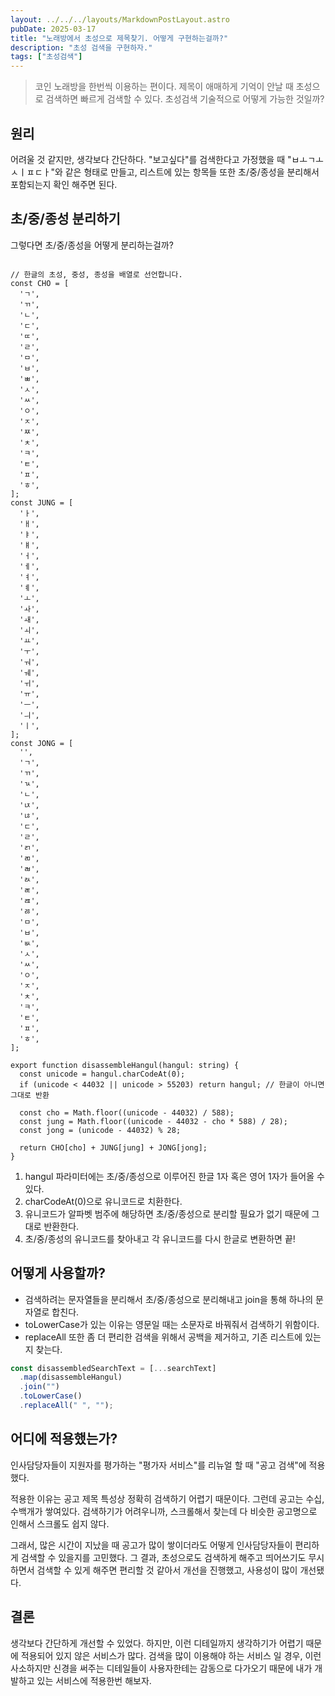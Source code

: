 ```yaml
---
layout: ../../../layouts/MarkdownPostLayout.astro
pubDate: 2025-03-17
title: "노래방에서 초성으로 제목찾기. 어떻게 구현하는걸까?"
description: "초성 검색을 구현하자."
tags: ["초성검색"]
---
```


> 코인 노래방을 한번씩 이용하는 편이다. 제목이 애매하게 기억이 안날 때 초성으로 검색하면 빠르게 검색할 수 있다. 초성검색 기술적으로 어떻게 가능한 것일까?

## 원리

어려울 것 같지만, 생각보다 간단하다. "보고싶다"를 검색한다고 가정했을 때 "ㅂㅗㄱㅗㅅㅣㅍㄷㅏ"와 같은 형태로 만들고, 리스트에 있는 항목들 또한 초/중/종성을 분리해서 포함되는지 확인 해주면 된다.

## 초/중/종성 분리하기

그렇다면 초/중/종성을 어떻게 분리하는걸까?

```JS

// 한글의 초성, 중성, 종성을 배열로 선언합니다.
const CHO = [
  'ㄱ',
  'ㄲ',
  'ㄴ',
  'ㄷ',
  'ㄸ',
  'ㄹ',
  'ㅁ',
  'ㅂ',
  'ㅃ',
  'ㅅ',
  'ㅆ',
  'ㅇ',
  'ㅈ',
  'ㅉ',
  'ㅊ',
  'ㅋ',
  'ㅌ',
  'ㅍ',
  'ㅎ',
];
const JUNG = [
  'ㅏ',
  'ㅐ',
  'ㅑ',
  'ㅒ',
  'ㅓ',
  'ㅔ',
  'ㅕ',
  'ㅖ',
  'ㅗ',
  'ㅘ',
  'ㅙ',
  'ㅚ',
  'ㅛ',
  'ㅜ',
  'ㅝ',
  'ㅞ',
  'ㅟ',
  'ㅠ',
  'ㅡ',
  'ㅢ',
  'ㅣ',
];
const JONG = [
  '',
  'ㄱ',
  'ㄲ',
  'ㄳ',
  'ㄴ',
  'ㄵ',
  'ㄶ',
  'ㄷ',
  'ㄹ',
  'ㄺ',
  'ㄻ',
  'ㄼ',
  'ㄽ',
  'ㄾ',
  'ㄿ',
  'ㅀ',
  'ㅁ',
  'ㅂ',
  'ㅄ',
  'ㅅ',
  'ㅆ',
  'ㅇ',
  'ㅈ',
  'ㅊ',
  'ㅋ',
  'ㅌ',
  'ㅍ',
  'ㅎ',
];

export function disassembleHangul(hangul: string) {
  const unicode = hangul.charCodeAt(0);
  if (unicode < 44032 || unicode > 55203) return hangul; // 한글이 아니면 그대로 반환

  const cho = Math.floor((unicode - 44032) / 588);
  const jung = Math.floor((unicode - 44032 - cho * 588) / 28);
  const jong = (unicode - 44032) % 28;

  return CHO[cho] + JUNG[jung] + JONG[jong];
}
```

1. hangul 파라미터에는 초/중/종성으로 이루어진 한글 1자 혹은 영어 1자가 들어올 수 있다.
2. charCodeAt(0)으로 유니코드로 치환한다.
3. 유니코드가 알파벳 범주에 해당하면 초/중/종성으로 분리할 필요가 없기 때문에 그대로 반환한다.
4. 초/중/종성의 유니코드를 찾아내고 각 유니코드를 다시 한글로 변환하면 끝!

## 어떻게 사용할까?

- 검색하려는 문자열들을 분리해서 초/중/종성으로 분리해내고 join을 통해 하나의 문자열로 합친다.
- toLowerCase가 있는 이유는 영문일 때는 소문자로 바꿔줘서 검색하기 위함이다.
- replaceAll 또한 좀 더 편리한 검색을 위해서 공백을 제거하고, 기존 리스트에 있는지 찾는다.

```js
const disassembledSearchText = [...searchText]
  .map(disassembleHangul)
  .join("")
  .toLowerCase()
  .replaceAll(" ", "");
```

## 어디에 적용했는가?

인사담당자들이 지원자를 평가하는 "평가자 서비스"를 리뉴얼 할 때 "공고 검색"에 적용했다.

적용한 이유는 공고 제목 특성상 정확히 검색하기 어렵기 때문이다.
그런데 공고는 수십, 수백개가 쌓여있다. 검색하기가 어려우니까, 스크롤해서 찾는데 다 비슷한 공고명으로 인해서 스크롤도 쉽지 않다.

그래서, 많은 시간이 지났을 때 공고가 많이 쌓이더라도 어떻게 인사담당자들이 편리하게 검색할 수 있을지를 고민했다.
그 결과, 초성으로도 검색하게 해주고 띄어쓰기도 무시하면서 검색할 수 있게 해주면 편리할 것 같아서 개선을 진행했고, 사용성이 많이 개선됐다.

## 결론

생각보다 간단하게 개선할 수 있었다. 하지만, 이런 디테일까지 생각하기가 어렵기 때문에 적용되어 있지 않은 서비스가 많다.
검색을 많이 이용해야 하는 서비스 일 경우, 이런 사소하지만 신경을 써주는 디테일들이 사용자한테는 감동으로 다가오기 때문에 내가 개발하고 있는 서비스에 적용한번 해보자.
